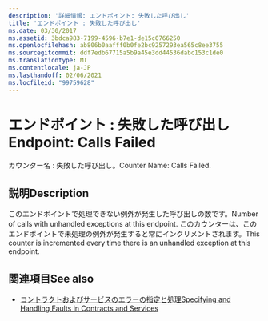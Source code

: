 ```yaml
---
description: '詳細情報: エンドポイント: 失敗した呼び出し'
title: 'エンドポイント : 失敗した呼び出し'
ms.date: 03/30/2017
ms.assetid: 3bdca983-7199-4596-b7e1-de15c0766250
ms.openlocfilehash: ab806b0aafff0b0fe2bc9257293ea565c8ee3755
ms.sourcegitcommit: ddf7edb67715a5b9a45e3dd44536dabc153c1de0
ms.translationtype: MT
ms.contentlocale: ja-JP
ms.lasthandoff: 02/06/2021
ms.locfileid: "99759628"
---
```

# <a name="endpoint-calls-failed"></a><span data-ttu-id="5e3b4-103">エンドポイント : 失敗した呼び出し</span><span class="sxs-lookup"><span data-stu-id="5e3b4-103">Endpoint: Calls Failed</span></span>

<span data-ttu-id="5e3b4-104">カウンター名 : 失敗した呼び出し。</span><span class="sxs-lookup"><span data-stu-id="5e3b4-104">Counter Name: Calls Failed.</span></span>  
  
## <a name="description"></a><span data-ttu-id="5e3b4-105">説明</span><span class="sxs-lookup"><span data-stu-id="5e3b4-105">Description</span></span>  

 <span data-ttu-id="5e3b4-106">このエンドポイントで処理できない例外が発生した呼び出しの数です。</span><span class="sxs-lookup"><span data-stu-id="5e3b4-106">Number of calls with unhandled exceptions at this endpoint.</span></span> <span data-ttu-id="5e3b4-107">このカウンターは、このエンドポイントで未処理の例外が発生すると常にインクリメントされます。</span><span class="sxs-lookup"><span data-stu-id="5e3b4-107">This counter is incremented every time there is an unhandled exception at this endpoint.</span></span>  
  
## <a name="see-also"></a><span data-ttu-id="5e3b4-108">関連項目</span><span class="sxs-lookup"><span data-stu-id="5e3b4-108">See also</span></span>

- [<span data-ttu-id="5e3b4-109">コントラクトおよびサービスのエラーの指定と処理</span><span class="sxs-lookup"><span data-stu-id="5e3b4-109">Specifying and Handling Faults in Contracts and Services</span></span>](../../specifying-and-handling-faults-in-contracts-and-services.md)

